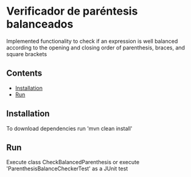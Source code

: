 # Verificador de paréntesis balanceados

Implemented functionality to check if an expression is well balanced according to the opening and closing  order of parenthesis, braces, and square brackets

## Contents

- [Installation](#installation)
- [Run](#run)

## Installation

To download dependencies run 'mvn clean install'

## Run

Execute class CheckBalancedParenthesis or execute 'ParenthesisBalanceCheckerTest' as a JUnit test